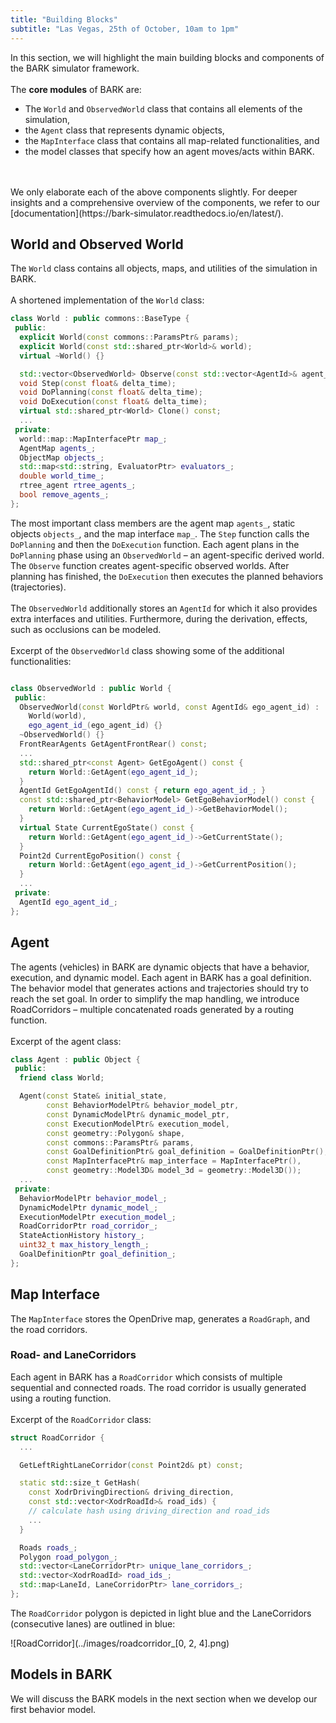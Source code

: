 ```yaml
---
title: "Building Blocks"
subtitle: "Las Vegas, 25th of October, 10am to 1pm"
---
```


In this section, we will highlight the main building blocks and components of the BARK simulator framework.
</br>
</br>
The <b>core modules</b> of BARK are:

* The `World` and `ObservedWorld` class that contains all elements of the simulation,
* the `Agent` class that represents dynamic objects,
* the `MapInterface` class that contains all map-related functionalities, and
* the model classes that specify how an agent moves/acts within BARK.
</br>
</br>
We only elaborate each of the above components slightly.
For deeper insights and a comprehensive overview of the components, we refer to our [documentation](https://bark-simulator.readthedocs.io/en/latest/).


## World and Observed World

The `World` class contains all objects, maps, and utilities of the simulation in BARK.
<br />
<br />
A shortened implementation of the `World` class:
```cpp
class World : public commons::BaseType {
 public:
  explicit World(const commons::ParamsPtr& params);
  explicit World(const std::shared_ptr<World>& world);
  virtual ~World() {}

  std::vector<ObservedWorld> Observe(const std::vector<AgentId>& agent_ids);
  void Step(const float& delta_time);
  void DoPlanning(const float& delta_time);
  void DoExecution(const float& delta_time);
  virtual std::shared_ptr<World> Clone() const;
  ...
 private:
  world::map::MapInterfacePtr map_;
  AgentMap agents_;
  ObjectMap objects_;
  std::map<std::string, EvaluatorPtr> evaluators_;
  double world_time_;
  rtree_agent rtree_agents_;
  bool remove_agents_;
};
```

The most important class members are the agent map `agents_`, static objects `objects_`, and the map interface `map_`.
The `Step` function calls the `DoPlanning` and then the `DoExecution` function.
Each agent plans in the `DoPlanning` phase using an `ObservedWorld` &ndash; an agent-specific derived world.
The `Observe` function creates agent-specific observed worlds.
After planning has finished, the `DoExecution` then executes the planned behaviors (trajectories).
<br />
<br />
The `ObservedWorld` additionally stores an `AgentId` for which it also provides extra interfaces and utilities.
Furthermore, during the derivation, effects, such as occlusions can be modeled.
<br />
<br />
Excerpt of the `ObservedWorld` class showing some of the additional functionalities:
```cpp

class ObservedWorld : public World {
 public:
  ObservedWorld(const WorldPtr& world, const AgentId& ego_agent_id) :
    World(world),
    ego_agent_id_(ego_agent_id) {}
  ~ObservedWorld() {}
  FrontRearAgents GetAgentFrontRear() const;
  ...
  std::shared_ptr<const Agent> GetEgoAgent() const {
    return World::GetAgent(ego_agent_id_);
  }
  AgentId GetEgoAgentId() const { return ego_agent_id_; }
  const std::shared_ptr<BehaviorModel> GetEgoBehaviorModel() const {
    return World::GetAgent(ego_agent_id_)->GetBehaviorModel();
  }
  virtual State CurrentEgoState() const {
    return World::GetAgent(ego_agent_id_)->GetCurrentState();
  }
  Point2d CurrentEgoPosition() const {
    return World::GetAgent(ego_agent_id_)->GetCurrentPosition();
  }
  ...
 private:
  AgentId ego_agent_id_;
};
```

## Agent
The agents (vehicles) in BARK are dynamic objects that have a behavior, execution, and dynamic model.
Each agent in BARK has a goal definition.
The behavior model that generates actions and trajectories should try to reach the set goal.
In order to simplify the map handling, we introduce RoadCorridors &ndash; multiple concatenated roads generated by a routing function.
<br />
<br />
Excerpt of the agent class:
```cpp
class Agent : public Object {
 public:
  friend class World;

  Agent(const State& initial_state,
        const BehaviorModelPtr& behavior_model_ptr,
        const DynamicModelPtr& dynamic_model_ptr,
        const ExecutionModelPtr& execution_model,
        const geometry::Polygon& shape,
        const commons::ParamsPtr& params,
        const GoalDefinitionPtr& goal_definition = GoalDefinitionPtr(),
        const MapInterfacePtr& map_interface = MapInterfacePtr(),
        const geometry::Model3D& model_3d = geometry::Model3D());
  ...
 private:
  BehaviorModelPtr behavior_model_;
  DynamicModelPtr dynamic_model_;
  ExecutionModelPtr execution_model_;
  RoadCorridorPtr road_corridor_;
  StateActionHistory history_;
  uint32_t max_history_length_;
  GoalDefinitionPtr goal_definition_;
};
```

## Map Interface

The `MapInterface` stores the OpenDrive map, generates a `RoadGraph`, and the road corridors.

### Road- and LaneCorridors

Each agent in BARK has a `RoadCorridor` which consists of multiple sequential and connected roads.
The road corridor is usually generated using a routing function.
<br />
<br />
Excerpt of the `RoadCorridor` class:
```cpp
struct RoadCorridor {
  ...

  GetLeftRightLaneCorridor(const Point2d& pt) const;

  static std::size_t GetHash(
    const XodrDrivingDirection& driving_direction,
    const std::vector<XodrRoadId>& road_ids) {
    // calculate hash using driving_direction and road_ids
    ...
  }

  Roads roads_;
  Polygon road_polygon_;
  std::vector<LaneCorridorPtr> unique_lane_corridors_;
  std::vector<XodrRoadId> road_ids_;
  std::map<LaneId, LaneCorridorPtr> lane_corridors_;
};
```

The `RoadCorridor` polygon is depicted in light blue and the LaneCorridors (consecutive lanes) are outlined in blue:

![RoadCorridor](../images/roadcorridor_[0, 2, 4].png)

## Models in BARK

We will discuss the BARK models in the next section when we develop our first behavior model.